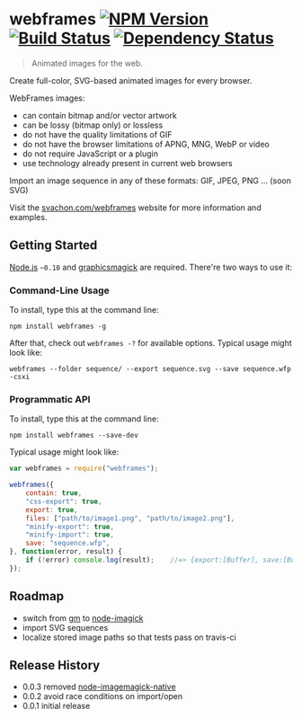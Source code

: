 # webframes [![NPM Version](http://badge.fury.io/js/webframes.svg)](http://badge.fury.io/js/webframes) [![Build Status](https://secure.travis-ci.org/webframes/webframes.svg)](http://travis-ci.org/webframes/webframes) [![Dependency Status](https://david-dm.org/webframes/webframes.svg)](https://david-dm.org/webframes/webframes)

> Animated images for the web.

Create full-color, SVG-based animated images for every browser.

WebFrames images:

* can contain bitmap and/or vector artwork
* can be lossy (bitmap only) or lossless
* do not have the quality limitations of GIF
* do not have the browser limitations of APNG, MNG, WebP or video
* do not require JavaScript or a plugin
* use technology already present in current web browsers

Import an image sequence in any of these formats: GIF, JPEG, PNG ... (soon SVG)

Visit the [svachon.com/webframes](http://www.svachon.com/webframes) website for more information and examples.

## Getting Started
[Node.js](http://nodejs.org/) `~0.10` and [graphicsmagick](http://graphicsmagick.org/) are required. There're two ways to use it:

### Command-Line Usage  
To install, type this at the command line:
```
npm install webframes -g
```
After that, check out `webframes -?` for available options. Typical usage might look like:
```
webframes --folder sequence/ --export sequence.svg --save sequence.wfp -csxi
```

### Programmatic API
To install, type this at the command line:
```
npm install webframes --save-dev
```
Typical usage might look like:
```js
var webframes = require("webframes");

webframes({
	contain: true,
	"css-export": true,
	export: true,
	files: ["path/to/image1.png", "path/to/image2.png"],
	"minify-export": true,
	"minify-import": true,
	save: "sequence.wfp",
}, function(error, result) {
	if (!error) console.log(result);	//=> {export:[Buffer], save:[Buffer]}
});
```

## Roadmap
* switch from [gm](https://github.com/aheckmann/gm) to [node-imagick](https://github.com/tjfontaine/node-imagick)
* import SVG sequences
* localize stored image paths so that tests pass on travis-ci

## Release History
* 0.0.3 removed [node-imagemagick-native](https://github.com/mash/node-imagemagick-native)
* 0.0.2 avoid race conditions on import/open
* 0.0.1 initial release
